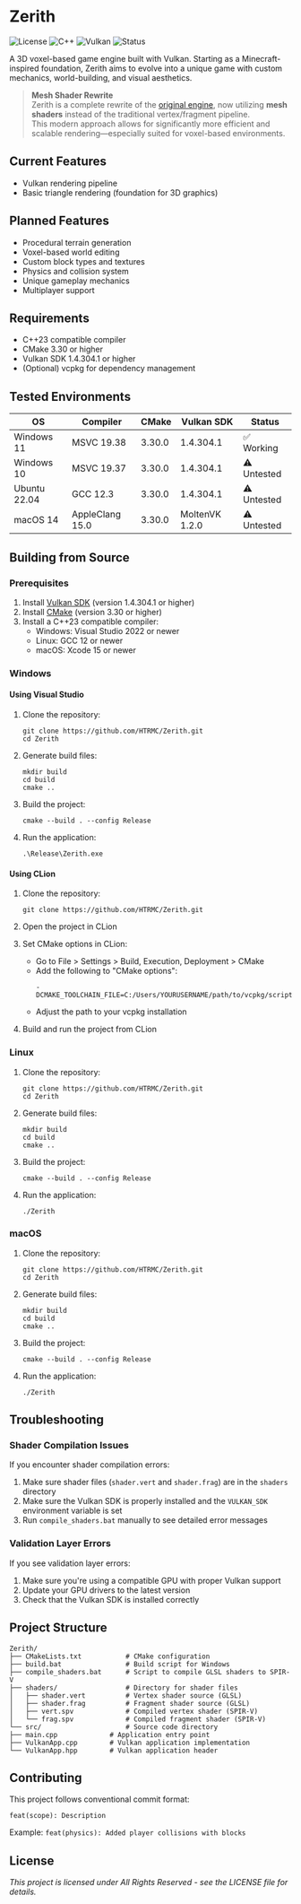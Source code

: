 # Zerith

![License](https://img.shields.io/badge/License-All\_Rights\_Reserved-blue?style=flat-square&logoColor=white)
![C++](https://img.shields.io/badge/C%2B%2B-23-red?style=flat-square&logo=cplusplus&logoColor=white)
![Vulkan](https://img.shields.io/badge/Vulkan-1.4-purple?style=flat-square&logo=vulkan&logoColor=white)
![Status](https://img.shields.io/badge/Status-In\_Development-green?style=flat-square&logoColor=white)

A 3D voxel-based game engine built with Vulkan. Starting as a Minecraft-inspired foundation, Zerith aims to evolve into a unique game with custom mechanics, world-building, and visual aesthetics.

> **Mesh Shader Rewrite**  
> Zerith is a complete rewrite of the [original engine](https://github.com/HTRMC/Zerith-Old), now utilizing **mesh shaders** instead of the traditional vertex/fragment pipeline.  
> This modern approach allows for significantly more efficient and scalable rendering—especially suited for voxel-based environments.

## Current Features
- Vulkan rendering pipeline
- Basic triangle rendering (foundation for 3D graphics)

## Planned Features
- Procedural terrain generation
- Voxel-based world editing
- Custom block types and textures
- Physics and collision system
- Unique gameplay mechanics
- Multiplayer support

## Requirements

- C++23 compatible compiler
- CMake 3.30 or higher
- Vulkan SDK 1.4.304.1 or higher
- (Optional) vcpkg for dependency management

## Tested Environments

| OS | Compiler | CMake | Vulkan SDK | Status |
|----|----------|-------|------------|--------|
| Windows 11 | MSVC 19.38 | 3.30.0 | 1.4.304.1 | ✅ Working |
| Windows 10 | MSVC 19.37 | 3.30.0 | 1.4.304.1 | ⚠️ Untested |
| Ubuntu 22.04 | GCC 12.3 | 3.30.0 | 1.4.304.1 | ⚠️ Untested |
| macOS 14 | AppleClang 15.0 | 3.30.0 | MoltenVK 1.2.0 | ⚠️ Untested |

## Building from Source

### Prerequisites
1. Install [Vulkan SDK](https://vulkan.lunarg.com/) (version 1.4.304.1 or higher)
2. Install [CMake](https://cmake.org/download/) (version 3.30 or higher)
3. Install a C++23 compatible compiler:
    - Windows: Visual Studio 2022 or newer
    - Linux: GCC 12 or newer
    - macOS: Xcode 15 or newer

### Windows

#### Using Visual Studio
1. Clone the repository:
   ```
   git clone https://github.com/HTRMC/Zerith.git
   cd Zerith
   ```

2. Generate build files:
   ```
   mkdir build
   cd build
   cmake ..
   ```

3. Build the project:
   ```
   cmake --build . --config Release
   ```

4. Run the application:
   ```
   .\Release\Zerith.exe
   ```

#### Using CLion
1. Clone the repository:
   ```
   git clone https://github.com/HTRMC/Zerith.git
   ```

2. Open the project in CLion

3. Set CMake options in CLion:
    - Go to File > Settings > Build, Execution, Deployment > CMake
    - Add the following to "CMake options":
      ```
      -DCMAKE_TOOLCHAIN_FILE=C:/Users/YOURUSERNAME/path/to/vcpkg/scripts/buildsystems/vcpkg.cmake
      ```
    - Adjust the path to your vcpkg installation

4. Build and run the project from CLion

### Linux

1. Clone the repository:
   ```
   git clone https://github.com/HTRMC/Zerith.git
   cd Zerith
   ```

2. Generate build files:
   ```
   mkdir build
   cd build
   cmake ..
   ```

3. Build the project:
   ```
   cmake --build . --config Release
   ```

4. Run the application:
   ```
   ./Zerith
   ```

### macOS

1. Clone the repository:
   ```
   git clone https://github.com/HTRMC/Zerith.git
   cd Zerith
   ```

2. Generate build files:
   ```
   mkdir build
   cd build
   cmake ..
   ```

3. Build the project:
   ```
   cmake --build . --config Release
   ```

4. Run the application:
   ```
   ./Zerith
   ```

## Troubleshooting

### Shader Compilation Issues

If you encounter shader compilation errors:

1. Make sure shader files (`shader.vert` and `shader.frag`) are in the `shaders` directory
2. Make sure the Vulkan SDK is properly installed and the `VULKAN_SDK` environment variable is set
3. Run `compile_shaders.bat` manually to see detailed error messages

### Validation Layer Errors

If you see validation layer errors:

1. Make sure you're using a compatible GPU with proper Vulkan support
2. Update your GPU drivers to the latest version
3. Check that the Vulkan SDK is installed correctly

## Project Structure

```
Zerith/
├── CMakeLists.txt           # CMake configuration
├── build.bat                # Build script for Windows
├── compile_shaders.bat      # Script to compile GLSL shaders to SPIR-V
├── shaders/                 # Directory for shader files
│   ├── shader.vert          # Vertex shader source (GLSL)
│   ├── shader.frag          # Fragment shader source (GLSL)
│   ├── vert.spv             # Compiled vertex shader (SPIR-V)
│   └── frag.spv             # Compiled fragment shader (SPIR-V)
└── src/                     # Source code directory
├── main.cpp             # Application entry point
├── VulkanApp.cpp        # Vulkan application implementation
└── VulkanApp.hpp        # Vulkan application header
```

## Contributing

This project follows conventional commit format:
```
feat(scope): Description
```

Example: `feat(physics): Added player collisions with blocks`

## License

_This project is licensed under All Rights Reserved - see the LICENSE file for details._
